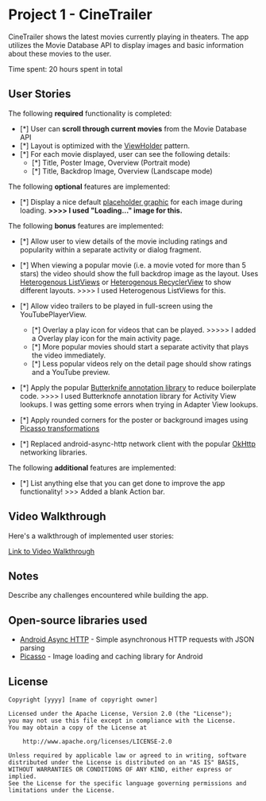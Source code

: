 # Project 1 - CineTrailer

CineTrailer shows the latest movies currently playing in theaters. The app utilizes the Movie Database API to display images and basic information about these movies to the user.

Time spent: 20 hours spent in total

## User Stories

The following **required** functionality is completed:

* [*] User can **scroll through current movies** from the Movie Database API
* [*] Layout is optimized with the [ViewHolder](http://guides.codepath.com/android/Using-an-ArrayAdapter-with-ListView#improving-performance-with-the-viewholder-pattern) pattern.
* [*] For each movie displayed, user can see the following details:
  * [*] Title, Poster Image, Overview (Portrait mode)
  * [*] Title, Backdrop Image, Overview (Landscape mode)

The following **optional** features are implemented:

* [*] Display a nice default [placeholder graphic](http://guides.codepath.com/android/Displaying-Images-with-the-Picasso-Library#configuring-picasso) for each image during loading.  **>>>>  I used "Loading..." image for this.**

The following **bonus** features are implemented:

* [*] Allow user to view details of the movie including ratings and popularity within a separate activity or dialog fragment.
      
* [*] When viewing a popular movie (i.e. a movie voted for more than 5 stars) the video should show the full backdrop image as the layout.  Uses [Heterogenous ListViews](http://guides.codepath.com/android/Implementing-a-Heterogenous-ListView) or [Heterogenous RecyclerView](http://guides.codepath.com/android/Heterogenous-Layouts-inside-RecyclerView) to show different layouts.   >>>> I used Heterogenous ListViews for this.
* [*] Allow video trailers to be played in full-screen using the YouTubePlayerView.
    * [*] Overlay a play icon for videos that can be played. >>>>>   I added a Overlay play icon for the main activity page.       
    * [*] More popular movies should start a separate activity that plays the video immediately.
    * [*] Less popular videos rely on the detail page should show ratings and a YouTube preview.
* [*] Apply the popular [Butterknife annotation library](http://guides.codepath.com/android/Reducing-View-Boilerplate-with-Butterknife) to reduce boilerplate code.  >>>> I used Butterknofe annotation library for Activity View lookups.  I was getting some errors when trying in Adapter View lookups.
* [*] Apply rounded corners for the poster or background images using [Picasso transformations](https://guides.codepath.com/android/Displaying-Images-with-the-Picasso-Library#other-transformations)
* [*] Replaced android-async-http network client with the popular [OkHttp](http://guides.codepath.com/android/Using-OkHttp) networking libraries.

The following **additional** features are implemented:

* [*] List anything else that you can get done to improve the app functionality!   >>> Added a blank Action bar.

## Video Walkthrough

Here's a walkthrough of implemented user stories:

[Link to Video Walkthrough](https://i.imgur.com/WM5MrQ1.mp4)

## Notes

Describe any challenges encountered while building the app.

## Open-source libraries used

- [Android Async HTTP](https://github.com/loopj/android-async-http) - Simple asynchronous HTTP requests with JSON parsing
- [Picasso](http://square.github.io/picasso/) - Image loading and caching library for Android

## License

    Copyright [yyyy] [name of copyright owner]

    Licensed under the Apache License, Version 2.0 (the "License");
    you may not use this file except in compliance with the License.
    You may obtain a copy of the License at

        http://www.apache.org/licenses/LICENSE-2.0

    Unless required by applicable law or agreed to in writing, software
    distributed under the License is distributed on an "AS IS" BASIS,
    WITHOUT WARRANTIES OR CONDITIONS OF ANY KIND, either express or implied.
    See the License for the specific language governing permissions and
    limitations under the License.
